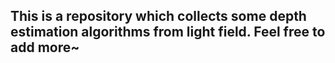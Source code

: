 ## This is a repository which collects some depth estimation algorithms from light field. Feel free to add more~


